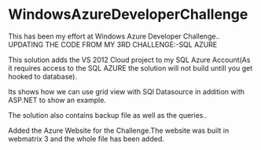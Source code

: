 WindowsAzureDeveloperChallenge
==============================
This has been my effort at Windows Azure Developer Challenge..
UPDATING THE CODE FROM MY 3RD CHALLENGE:-SQL AZURE

This solution adds the VS 2012 Cloud project to my SQL Azure Account(As it requires access to the SQL AZURE the solution will not build untill you get hooked to database).

Its shows how we can use grid view with SQl Datasource in addition with ASP.NET to show an example.

The solution also contains backup file as well as the queries..


Added the Azure Website for the Challenge.The website was built in webmatrix 3 and the whole file has been added.
